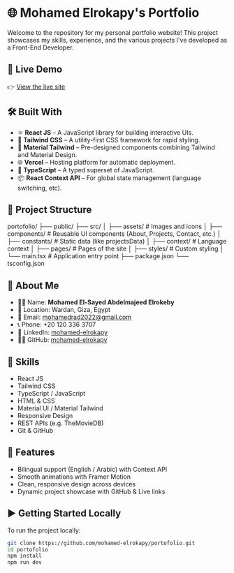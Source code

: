 # 🌐 Mohamed Elrokapy's Portfolio

Welcome to the repository for my personal portfolio website! This project showcases my skills, experience, and the various projects I've developed as a Front-End Developer.

## 🚀 Live Demo

👉 [View the live site](https://portofolio-xi-wine.vercel.app)

## 🛠️ Built With

- ⚛️ **React JS** – A JavaScript library for building interactive UIs.
- 🎨 **Tailwind CSS** – A utility-first CSS framework for rapid styling.
- 💅 **Material Tailwind** – Pre-designed components combining Tailwind and Material Design.
- 🌐 **Vercel** – Hosting platform for automatic deployment.
- 🧠 **TypeScript** – A typed superset of JavaScript.
- 📦 **React Context API** – For global state management (language switching, etc).

## 📂 Project Structure

portofolio/
├── public/
├── src/
│ ├── assets/ # Images and icons
│ ├── components/ # Reusable UI components (About, Projects, Contact, etc.)
│ ├── constants/ # Static data (like projectsData)
│ ├── context/ # Language context
│ ├── pages/ # Pages of the site
│ ├── styles/ # Custom styling
│ └── main.tsx # Application entry point
├── package.json
└── tsconfig.json

## 👤 About Me

- 👨‍💻 Name: **Mohamed El-Sayed Abdelmajeed Elrokeby**
- 📍 Location: Wardan, Giza, Egypt
- 📧 Email: mohamedrad2022@gmail.com
- 📞 Phone: +20 120 336 3707
- 💼 LinkedIn: [mohamed-elrokapy](https://www.linkedin.com/in/mohamed-elrokapy/)
- 🧑‍💻 GitHub: [mohamed-elrokapy](https://github.com/mohamed-elrokapy)

## 🧠 Skills

- React JS
- Tailwind CSS
- TypeScript / JavaScript
- HTML & CSS
- Material UI / Material Tailwind
- Responsive Design
- REST APIs (e.g. TheMovieDB)
- Git & GitHub

## 🎯 Features

- Bilingual support (English / Arabic) with Context API
- Smooth animations with Framer Motion
- Clean, responsive design across devices
- Dynamic project showcase with GitHub & Live links

## ▶️ Getting Started Locally

To run the project locally:

```bash
git clone https://github.com/mohamed-elrokapy/portofolio.git
cd portofolio
npm install
npm run dev
